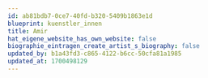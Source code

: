 ```yaml
---
id: ab81bdb7-0ce7-40fd-b320-5409b1863e1d
blueprint: kuenstler_innen
title: Amir
hat_eigene_website_has_own_website: false
biographie_eintragen_create_artist_s_biography: false
updated_by: b1a43fd3-c865-4122-b6cc-50cfa81a1985
updated_at: 1700498129
---
```

